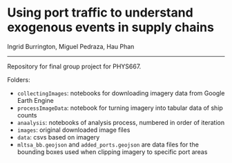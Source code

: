 # Using port traffic to understand exogenous events in supply chains
Ingrid Burrington, Miguel Pedraza, Hau Phan
***
Repository for final group project for PHYS667. 

Folders: 
- `collectingImages`: notebooks for downloading imagery data from Google Earth Engine
- `processImageData`: notebook for turning imagery into tabular data of ship counts
- `anaalysis`: notebooks of analysis process, numbered in order of iteration
- `images`: original downloaded image files
- `data`: csvs based on imagery
- `mltsa_bb.geojson` and `added_ports.geojson` are data files for the bounding boxes used when clipping imagery to specific port areas
